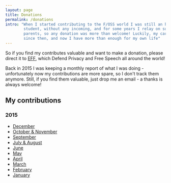 ```yaml
---
layout: page
title: Donations
permalink: /donations
intro: "When I started contributing to the F/OSS world I was still an high-school
        student, without any incoming, and for some years I relay on support from my
        parents, so any donation was more than welcome! Luckily, my career has improved
        since then, and now I have more than enough for my own life"
---
```


So if you find my contributes valuable and want to make a donation, please direct it to
[EFF][eff], which Defend Privacy and Free Speech all around the world!

Back in 2015 I was keeping a monthly report of what I was doing - unfortunately
now my contributions are more spare, so I don't track them anymore. Still, if
you find them valuable, just drop me an email - a thanks is always welcome!

## My contributions

### 2015

- [December][dec15]
- [October & November][nov15]
- [September][sep15]
- [July & August][aug15]
- [June][jun15]
- [May][may15]
- [April][apr15]
- [March][mar15]
- [February][feb15]
- [January][jan15]


[jan15]: https://rpadovani.com/my-contributions-jan-15/
[feb15]: https://rpadovani.com/my-contributions-feb-15/
[mar15]: https://rpadovani.com/my-contributions-mar-15/
[apr15]: https://rpadovani.com/my-contributions-apr-15/
[may15]: https://rpadovani.com/my-contributions-may-15/
[jun15]: https://rpadovani.com/my-contributions-jun-15/
[aug15]: https://rpadovani.com/my-contributions-aug-15/
[sep15]: https://rpadovani.com/my-contributions-sep-15/
[nov15]: https://rpadovani.com/my-contributions-nov-15/
[dec15]: https://rpadovani.com/2015-review/

[eff]: https://supporters.eff.org/donate

